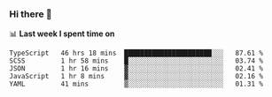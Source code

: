 ### Hi there 👋

<!--
**DBvc/DBvc** is a ✨ _special_ ✨ repository because its `README.md` (this file) appears on your GitHub profile.

Here are some ideas to get you started:

- 🔭 I’m currently working on ...
- 🌱 I’m currently learning ...
- 👯 I’m looking to collaborate on ...
- 🤔 I’m looking for help with ...
- 💬 Ask me about ...
- 📫 How to reach me: ...
- 😄 Pronouns: ...
- ⚡ Fun fact: ...
-->

📊 **Last week I spent time on**
<!--START_SECTION:waka-->
```text
TypeScript   46 hrs 18 mins  ██████████████████████░░░   87.61 % 
SCSS         1 hr 58 mins    █░░░░░░░░░░░░░░░░░░░░░░░░   03.74 % 
JSON         1 hr 16 mins    ▓░░░░░░░░░░░░░░░░░░░░░░░░   02.41 % 
JavaScript   1 hr 8 mins     ▓░░░░░░░░░░░░░░░░░░░░░░░░   02.16 % 
YAML         41 mins         ▒░░░░░░░░░░░░░░░░░░░░░░░░   01.31 % 
```
<!--END_SECTION:waka-->
